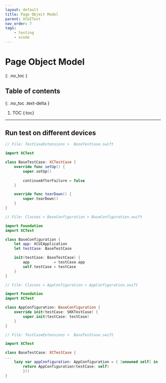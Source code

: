 ```yaml
---
layout: default
title: Page Object Model 
parent: XCUITest
nav_order: 7
tags: 
    - testing
    - xcode
---
```


# Page Object Model
{: .no_toc }

## Table of contents
{: .no_toc .text-delta }

1. TOC
{:toc}

---

## Run test on different devices




```swift
// File: TestCaseExtensions >  BaseTestCase.swift

import XCTest

class BaseTestCase: XCTestCase {
    override func setUp() {
        super.setUp()
        
        continueAfterFailure = false
    }

    override func tearDown() {
        super.tearDown()
    }
}

```

```swift
// File: Classes > BaseConfiguration > BaseConfiguration.swift

import Foundation
import XCTest

class BaseConfiguration {
    let app: XCUIApplication
    let testCase: BaseTestCase

    init(testCase: BaseTestCase) {
        app           = testCase.app
        self.testCase = testCase
    }
}

```

```swift
// File: Classes > AppConfiguration > AppConfiguration.swift

import Foundation
import XCTest

class AppConfiguration: BaseConfiguration {
    override init(testCase: SKKTestCase) {
        super.init(testCase: testCase)
    }
}

```

```swift
// File: TestCaseExtensions >  BaseTestCase.swift

import XCTest

class BaseTestCase: XCTestCase {
...
    lazy var appConfiguration: AppConfiguration = { [unowned self] in
        return AppConfiguration(testCase: self)
        }()
}

```